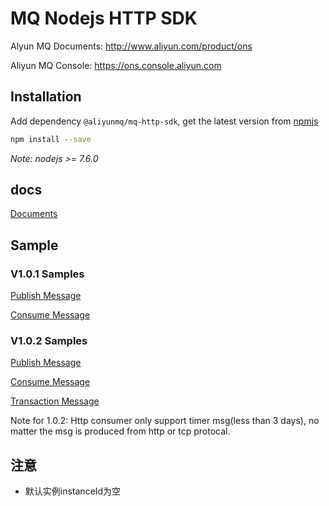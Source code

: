 # MQ Nodejs HTTP SDK


Alyun MQ Documents: http://www.aliyun.com/product/ons

Aliyun MQ Console: https://ons.console.aliyun.com

## Installation

Add dependency `@aliyunmq/mq-http-sdk`, get the latest version from [npmjs](https://www.npmjs.com/)
```bash
npm install --save
```
*Note: nodejs >= 7.6.0*
## docs

[Documents](https://aliyunmq.github.io/mq-http-nodejs-sdk/)

## Sample

### V1.0.1 Samples
[Publish Message](https://github.com/aliyunmq/mq-http-samples/blob/master/nodejs/producer.js)

[Consume Message](https://github.com/aliyunmq/mq-http-samples/blob/master/nodejs/consumer.js)

### V1.0.2 Samples
[Publish Message](https://github.com/aliyunmq/mq-http-samples/tree/101-dev/nodejs/producer.js)

[Consume Message](https://github.com/aliyunmq/mq-http-samples/tree/101-dev/nodejs/consumer.js)

[Transaction Message](https://github.com/aliyunmq/mq-http-samples/tree/101-dev/nodejs/trans-producer.js)

Note for 1.0.2: Http consumer only support timer msg(less than 3 days), no matter the msg is produced from http or tcp protocal.

## 注意

* 默认实例instanceId为空
